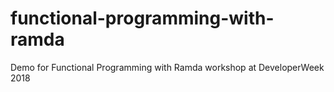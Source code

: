 # functional-programming-with-ramda
Demo for Functional Programming with Ramda workshop at DeveloperWeek 2018
